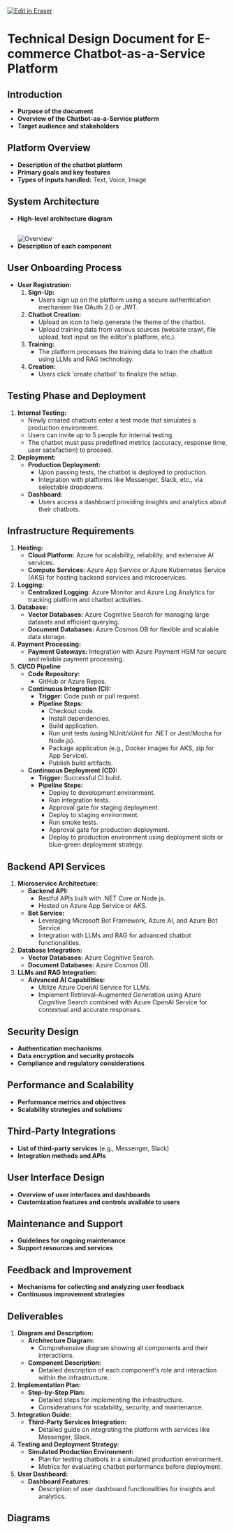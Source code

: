 <p><a target="_blank" href="https://app.eraser.io/workspace/mz92IWrPY7HVxI6tE26d" id="edit-in-eraser-github-link"><img alt="Edit in Eraser" src="https://firebasestorage.googleapis.com/v0/b/second-petal-295822.appspot.com/o/images%2Fgithub%2FOpen%20in%20Eraser.svg?alt=media&amp;token=968381c8-a7e7-472a-8ed6-4a6626da5501"></a></p>

# Technical Design Document for E-commerce Chatbot-as-a-Service Platform

## Introduction
- **Purpose of the document**
- **Overview of the Chatbot-as-a-Service platform**
- **Target audience and stakeholders**

## Platform Overview
- **Description of the chatbot platform**
- **Primary goals and key features**
- **Types of inputs handled:** Text, Voice, Image

## System Architecture
- **High-level architecture diagram**
  ## 
  ![Overview](/.eraser/mz92IWrPY7HVxI6tE26d___3tlfRwbU7bQdIFNOQQ9jszZWtPw2___---diagram----085e9929c7045311e6d8a36ef2ef582c-Chatbot-as-a-Service-for-E-commerce.png)
- **Description of each component**

## User Onboarding Process
- **User Registration:**
  1. **Sign-Up:**
     - Users sign up on the platform using a secure authentication mechanism like OAuth 2.0 or JWT.
  2. **Chatbot Creation:**
     - Upload an icon to help generate the theme of the chatbot.
     - Upload training data from various sources (website crawl, file upload, text input on the editor's platform, etc.).
  3. **Training:**
     - The platform processes the training data to train the chatbot using LLMs and RAG technology.
  4. **Creation:**
     - Users click 'create chatbot' to finalize the setup.

## Testing Phase and Deployment
1. **Internal Testing:**
   - Newly created chatbots enter a test mode that simulates a production environment.
   - Users can invite up to 5 people for internal testing.
   - The chatbot must pass predefined metrics (accuracy, response time, user satisfaction) to proceed.
2. **Deployment:**
   - **Production Deployment:**
     - Upon passing tests, the chatbot is deployed to production.
     - Integration with platforms like Messenger, Slack, etc., via selectable dropdowns.
   - **Dashboard:**
     - Users access a dashboard providing insights and analytics about their chatbots.

## Infrastructure Requirements
1. **Hosting:**
   - **Cloud Platform:** Azure for scalability, reliability, and extensive AI services.
   - **Compute Services:** Azure App Service or Azure Kubernetes Service (AKS) for hosting backend services and microservices.
2. **Logging:**
   - **Centralized Logging:** Azure Monitor and Azure Log Analytics for tracking platform and chatbot activities.
3. **Database:**
   - **Vector Databases:** Azure Cognitive Search for managing large datasets and efficient querying.
   - **Document Databases:** Azure Cosmos DB for flexible and scalable data storage.
4. **Payment Processing:**
   - **Payment Gateways:** Integration with Azure Payment HSM for secure and reliable payment processing.
5. **CI/CD Pipeline**
   - **Code Repository:**
     - GitHub or Azure Repos.
   - **Continuous Integration (CI):**
     - **Trigger:** Code push or pull request.
     - **Pipeline Steps:**
       - Checkout code.
       - Install dependencies.
       - Build application.
       - Run unit tests (using NUnit/xUnit for .NET or Jest/Mocha for Node.js).
       - Package application (e.g., Docker images for AKS, zip for App Service).
       - Publish build artifacts.
   - **Continuous Deployment (CD):**
     - **Trigger:** Successful CI build.
     - **Pipeline Steps:**
       - Deploy to development environment.
       - Run integration tests.
       - Approval gate for staging deployment.
       - Deploy to staging environment.
       - Run smoke tests.
       - Approval gate for production deployment.
       - Deploy to production environment using deployment slots or blue-green deployment strategy.

## Backend API Services
1. **Microservice Architecture:**
   - **Backend API:**
     - Restful APIs built with .NET Core or Node.js.
     - Hosted on Azure App Service or AKS.
   - **Bot Service:**
     - Leveraging Microsoft Bot Framework, Azure AI, and Azure Bot Service.
     - Integration with LLMs and RAG for advanced chatbot functionalities.
2. **Database Integration:**
   - **Vector Databases:** Azure Cognitive Search.
   - **Document Databases:** Azure Cosmos DB.
3. **LLMs and RAG Integration:**
   - **Advanced AI Capabilities:**
     - Utilize Azure OpenAI Service for LLMs.
     - Implement Retrieval-Augmented Generation using Azure Cognitive Search combined with Azure OpenAI Service for contextual and accurate responses.

## Security Design
- **Authentication mechanisms**
- **Data encryption and security protocols**
- **Compliance and regulatory considerations**

## Performance and Scalability
- **Performance metrics and objectives**
- **Scalability strategies and solutions**

## Third-Party Integrations
- **List of third-party services** (e.g., Messenger, Slack)
- **Integration methods and APIs**

## User Interface Design
- **Overview of user interfaces and dashboards**
- **Customization features and controls available to users**

## Maintenance and Support
- **Guidelines for ongoing maintenance**
- **Support resources and services**

## Feedback and Improvement
- **Mechanisms for collecting and analyzing user feedback**
- **Continuous improvement strategies**

## Deliverables
1. **Diagram and Description:**
   - **Architecture Diagram:**
     - Comprehensive diagram showing all components and their interactions.
   - **Component Description:**
     - Detailed description of each component's role and interaction within the infrastructure.
2. **Implementation Plan:**
   - **Step-by-Step Plan:**
     - Detailed steps for implementing the infrastructure.
     - Considerations for scalability, security, and maintenance.
3. **Integration Guide:**
   - **Third-Party Services Integration:**
     - Detailed guide on integrating the platform with services like Messenger, Slack.
4. **Testing and Deployment Strategy:**
   - **Simulated Production Environment:**
     - Plan for testing chatbots in a simulated production environment.
     - Metrics for evaluating chatbot performance before deployment.
5. **User Dashboard:**
   - **Dashboard Features:**
     - Description of user dashboard functionalities for insights and analytics.

<!-- eraser-additional-content -->
## Diagrams
<!-- eraser-additional-files -->
<a href="/README-Chatbot-as-a-Service for E-commerce-1.eraserdiagram" data-element-id="Zvr1MmBhhkJ0hArWizZrm"><img src="/.eraser/mz92IWrPY7HVxI6tE26d___3tlfRwbU7bQdIFNOQQ9jszZWtPw2___---diagram----085e9929c7045311e6d8a36ef2ef582c-Chatbot-as-a-Service-for-E-commerce.png" alt="" data-element-id="Zvr1MmBhhkJ0hArWizZrm" /></a>
<!-- end-eraser-additional-files -->
<!-- end-eraser-additional-content -->
<!--- Eraser file: https://app.eraser.io/workspace/mz92IWrPY7HVxI6tE26d --->
